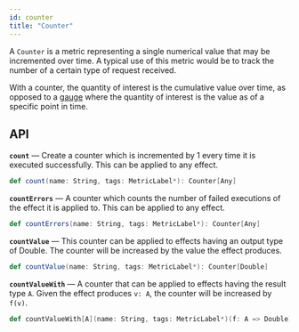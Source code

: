 ```yaml
---
id: counter
title: "Counter"
---
```


A `Counter` is a metric representing a single numerical value that may be incremented over time. A typical use of this metric would be to track the number of a certain type of request received.

With a counter, the quantity of interest is the cumulative value over time, as opposed to a [gauge](gauge.md) where the quantity of interest is the value as of a specific point in time.

## API

**`count`** — Create a counter which is incremented by 1 every time it is executed successfully. This can be applied to any effect.

```scala
def count(name: String, tags: MetricLabel*): Counter[Any]
```

**`countErrors`** — A counter which counts the number of failed executions of the effect it is applied to. This can be applied to any effect.

```scala
def countErrors(name: String, tags: MetricLabel*): Counter[Any]
```

**`countValue`** — This counter can be applied to effects having an output type of Double. The counter will be increased by the value the effect produces.

```scala
def countValue(name: String, tags: MetricLabel*): Counter[Double]
```

**`countValueWith`** — A counter that can be applied to effects having the result type `A`. Given the effect produces `v: A`, the counter will be increased by `f(v)`.

```scala
def countValueWith[A](name: String, tags: MetricLabel*)(f: A => Double): Counter[A]
```
